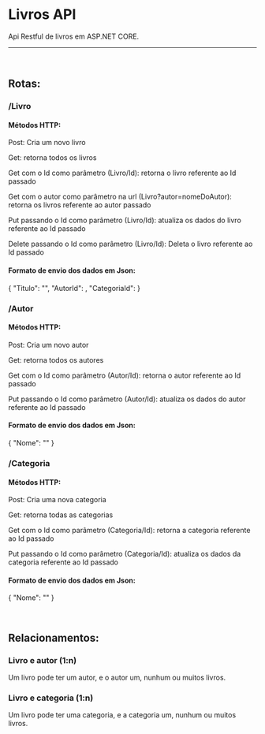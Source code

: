 # Livros API
Api Restful de livros em ASP.NET CORE.
<hr>
<br>
<h2>Rotas:</h2>
<h3>/Livro</h3>
<h4>Métodos HTTP:</h4>
<p>Post: Cria um novo livro</p>
<p>Get: retorna todos os livros</p>
<p>Get com o Id como parâmetro (Livro/Id): retorna o livro referente ao Id passado</p>
<p>Get com o autor como parâmetro na url (Livro?autor=nomeDoAutor): retorna os livros referente ao autor passado</p>
<p>Put passando o Id como parâmetro (Livro/Id): atualiza os dados do livro referente ao Id passado</p>
<p>Delete passando o Id como parâmetro (Livro/Id): Deleta o livro referente ao Id passado</p>
<h4>Formato de envio dos dados em Json:</h4>
<p>
{
  "Titulo": "",
  "AutorId": ,
  "CategoriaId": 
}
</p>
<h3>/Autor</h3>
<h4>Métodos HTTP:</h4>
<p>Post: Cria um novo autor</p>
<p>Get: retorna todos os autores</p>
<p>Get com o Id como parâmetro (Autor/Id): retorna o autor referente ao Id passado</p>
<p>Put passando o Id como parâmetro (Autor/Id): atualiza os dados do autor referente ao Id passado</p>
<h4>Formato de envio dos dados em Json:</h4>
<p>
{
  "Nome": ""
}
</p>
<h3>/Categoria</h3>
<h4>Métodos HTTP:</h4>
<p>Post: Cria uma nova categoria</p>
<p>Get: retorna todas as categorias</p>
<p>Get com o Id como parâmetro (Categoria/Id): retorna a categoria referente ao Id passado</p>
<p>Put passando o Id como parâmetro (Categoria/Id): atualiza os dados da categoria referente ao Id passado</p>
<h4>Formato de envio dos dados em Json:</h4>
<p>
{
  "Nome": ""
}
</p>
<br>
<h2>Relacionamentos:</h2>
<h3>Livro e autor (1:n)</h3>
<p>Um livro pode ter um autor, e o autor um, nunhum ou muitos livros.</p>
<h3>Livro e categoria (1:n)</h3>
<p>Um livro pode ter uma categoria, e a categoria um, nunhum ou muitos livros.</p>
